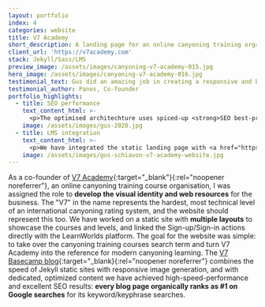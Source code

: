 ```yaml
---
layout: portfolio
index: 4
categories: website
title: V7 Academy
short_description: A landing page for an online canyoning training organisation, integrated with LearnWorlds LMS
client_url: 'https://v7academy.com'
stack: Jekyll/Sass/LMS
preview_image: /assets/images/canyoning-v7-academy-015.jpg
hero_image: /assets/images/canyoning-v7-academy-016.jpg
testimonial_text: Gus did an amazing job in creating a responsive and beautiful site for our organisation
testimonial_author: Panos, Co-founder
portfolio_highlights:
  - title: SEO performance
    text_content_html: >-
      <p>The optimised architechture uses spiced-up <strong>SEO best-practices</strong> coupled with <strong>keyword-rich content</strong> in the integrated blog results in high rankings on search engine queries for the target keywords within a super short time.</p>
    image: /assets/images/gus-2020.jpg  
  - title: LMS integration
    text_content_html: >-
      <p>We have integrated the static landing page with <a href="https://learnworlds.com" target="_blank" rel="noopener noreferrer">LearnWorlds</a> to create an online canyoning school. Visual identity is preserved for better user experience.</p>
    image: /assets/images/gus-schiavon-v7-academy-website.jpg  
---
```

As a co-founder of [V7 Academy](https://v7academy.com){:target="_blank"}{:rel="noopener noreferrer"}, an online canyoning training course organisation, I was assigned the role to **develop the visual identity and web resources** for the business. The "V7" in the name represents the hardest, most technical level of an international canyoning rating system, and the website should represent this too. We have worked on a static site with **multiple layouts** to showcase the courses and levels, and linked the Sign-up/Sign-in actions directly with the LearnWorlds platform. The goal for the website was simple: to take over the canyoning training courses search term and turn V7 Academy into the reference for modern canyoning learning. The [V7 Basecamp blog](https://v7academy.com/basecamp){:target="_blank}{:rel="noopener noreferrer"} combines the speed of Jekyll static sites with responsive image generation, and with dedicated, optimized content we have achieved high-speed-performance and excellent SEO results: **every blog page organically ranks as #1 on Google searches** for its keyword/keyphrase searches.